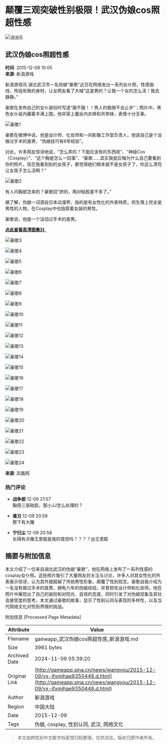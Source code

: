 # 颠覆三观突破性别极限！武汉伪娘cos照超性感

![消消乐](//n.sinaimg.cn/games/crawl/740/w640h100/20190410/U3LI-hvntnkq0689128.jpg)

## 武汉伪娘cos照超性感

**时间**: 2015-12-09 10:05  
**来源**: 新浪游戏

新浪游戏讯 湖北武汉市一名伪娘“豪歌”近日在网络发出一系列女仆照，性感曲线、玲珑有致的身材，让女网友看了大喊“这是男的？让我一个女的怎么活！我去静静。”

豪歌在发布自己的女仆装扮时写道“服不服！！男人的极限不会止步”；照片中，黑色女仆装内藏着丰满上围，他并穿上蕾丝内衣裤和吊带袜，表情十分无辜。

![豪歌1](http://n.sinaimg.cn/games/transform/20151209/e_EC-fxmifzc0917696.jpg)

豪歌在微博中说，他是设计师、化妆师和一间影像工作室负责人，他说自己是个没做过手术的直男，“伪娘技巧有6年经验”。

对此，许多网友惊讶地说，“怎么弄的？下面应该有的东西呢”、“神级Cos（Cosplay）”、“这个胸是怎么一回事”、“豪歌……其实我挺后悔为什么自己要看到你的照片，现在我看到别的女孩子，都觉得她们根本就不是女孩子了，你这么漂亮让女孩子怎么活啊？”

![豪歌2](http://n.sinaimg.cn/games/transform/20151209/kb22-fxmifzc0918182.jpg)

有人问胸部怎来的？豪歌回“挤的，两对硅胶差不多了。”

据了解，伪娘一词源自日本动漫界，指的是有女性化的外表特质，但生理上完全是男性的人物，在Cosplay中也指穿着女装的男性。

豪歌说，他是一个没动过手术的直男。

**[点此查看高清图集》》](http://photo.sina.cn/album?vt=4&ch=21&sid=1844&aid=361352)**

![豪歌3](http://www.sinaimg.cn/dy/slidenews/21_img/2015_50/1844_4690888_584980.jpg)

![豪歌4](http://www.sinaimg.cn/dy/slidenews/21_img/2015_50/1844_4690904_812411.jpg)

![豪歌5](http://www.sinaimg.cn/dy/slidenews/21_img/2015_50/1844_4690913_749352.jpg)

![豪歌6](http://www.sinaimg.cn/dy/slidenews/21_img/2015_50/1844_4690900_319986.jpg)

![豪歌7](http://www.sinaimg.cn/dy/slidenews/21_img/2015_50/1844_4690916_611549.jpg)

![豪歌8](http://www.sinaimg.cn/dy/slidenews/21_img/2015_50/1844_4690905_222477.jpg)

![豪歌9](http://www.sinaimg.cn/dy/slidenews/21_img/2015_50/1844_4690906_622011.jpg)

![豪歌10](http://www.sinaimg.cn/dy/slidenews/21_img/2015_50/1844_4690898_532290.jpg)

![豪歌11](http://www.sinaimg.cn/dy/slidenews/21_img/2015_50/1844_4690908_129873.jpg)

![豪歌12](http://www.sinaimg.cn/dy/slidenews/21_img/2015_50/1844_4690895_585139.jpg)

![豪歌13](http://www.sinaimg.cn/dy/slidenews/21_img/2015_50/1844_4690902_226113.jpg)

![豪歌14](http://www.sinaimg.cn/dy/slidenews/21_img/2015_50/1844_4690912_987315.jpg)

![豪歌15](http://www.sinaimg.cn/dy/slidenews/21_img/2015_50/1844_4690891_901865.jpg)

![豪歌16](http://www.sinaimg.cn/dy/slidenews/21_img/2015_50/1844_4690907_623275.jpg)

![豪歌17](http://www.sinaimg.cn/dy/slidenews/21_img/2015_50/1844_4690893_765294.jpg)

![豪歌18](http://www.sinaimg.cn/dy/slidenews/21_img/2015_50/1844_4690909_284014.jpg)

![豪歌19](http://www.sinaimg.cn/dy/slidenews/21_img/2015_50/1844_4690910_240010.jpg)

![豪歌20](http://www.sinaimg.cn/dy/slidenews/21_img/2015_50/1844_4690914_135808.jpg)

![豪歌21](http://www.sinaimg.cn/dy/slidenews/21_img/2015_50/1844_4690915_687043.jpg)

![豪歌22](http://www.sinaimg.cn/dy/slidenews/21_img/2015_50/1844_4690917_999492.jpg)

![豪歌23](http://www.sinaimg.cn/dy/slidenews/21_img/2015_50/1844_4690918_608719.jpg)

![豪歌24](http://www.sinaimg.cn/dy/slidenews/21_img/2015_50/1844_4690922_727180.jpg)

**来源**: 凤凰网

### 热门评论
- **战争部** 12-09 21:57  
  胸用三层硅胶，那小JJ怎么处理的？
  
- **毒刃** 12-09 20:59  
  胯下有大雕
  
- **宁归尘** 12-09 20:58  
  长得有点像王思聪是我的错觉吗？？？？@王思聪

## 摘要与附加信息

<!-- tcd_abstract -->
本文介绍了一位来自湖北武汉的伪娘“豪歌”，他在网络上发布了一系列性感的cosplay女仆照。这些照片吸引了大量网友的关注与讨论，许多人对其女性化的外表表示惊讶，认为其外貌超越了传统男性形象，颠覆了性别观念。豪歌自我介绍为一名没有做过手术的直男，拥有六年的伪娘经验，并曾担任设计师和化妆师。他在照片中展现出了自己的装扮和对阳光、自信的态度，同时引发了对伪娘现象及其社会接受度的思考。本文通过豪歌的故事，显示了性别认同与表现的多样性，以及当代网络文化对性别界限的挑战。
<!-- tcd_abstract_end -->

附加信息 [Processed Page Metadata]

| Attribute       | Value                                  |
|-----------------|----------------------------------------|
| Filename        | gameapp_武汉伪娘cos照超性感_新浪游戏.md                             |
| Size            | 3961 bytes                           |
| Archived Date   | 2024-11-09 05:39:20                             |
| Original Link   | [http://gameapp.sina.cn/news/wangyou/2015-12-09/yx-ifxmihae9350448.d.html](http://gameapp.sina.cn/news/wangyou/2015-12-09/yx-ifxmihae9350448.d.html)                       |
| Author          | 新浪游戏                               |
| Region          | 中国大陆                               |
| Date            | 2015-12-09                                 |
| Tags            | 伪娘, cosplay, 性别认同, 武汉, 网络文化                                 |
>
> 本文由跨性别中文数字档案馆归档整理，仅供浏览。版权归原作者所有。
>